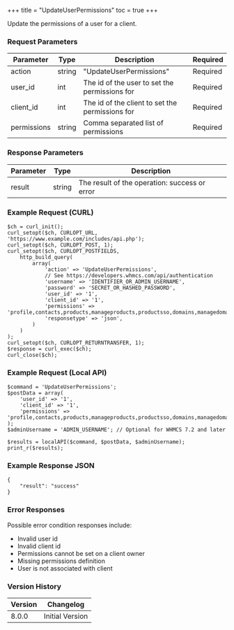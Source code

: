 +++
title = "UpdateUserPermissions"
toc = true
+++

Update the permissions of a user for a client.

### Request Parameters

| Parameter | Type | Description | Required |
| --------- | ---- | ----------- | -------- |
| action | string | "UpdateUserPermissions" | Required |
| user_id | int | The id of the user to set the permissions for | Required |
| client_id | int | The id of the client to set the permissions for | Required |
| permissions | string | Comma separated list of permissions | Required |

### Response Parameters

| Parameter | Type | Description |
| --------- | ---- | ----------- |
| result | string | The result of the operation: success or error |


### Example Request (CURL)

```
$ch = curl_init();
curl_setopt($ch, CURLOPT_URL, 'https://www.example.com/includes/api.php');
curl_setopt($ch, CURLOPT_POST, 1);
curl_setopt($ch, CURLOPT_POSTFIELDS,
    http_build_query(
        array(
            'action' => 'UpdateUserPermissions',
            // See https://developers.whmcs.com/api/authentication
            'username' => 'IDENTIFIER_OR_ADMIN_USERNAME',
            'password' => 'SECRET_OR_HASHED_PASSWORD',
            'user_id' => '1',
            'client_id' => '1',
            'permissions' => 'profile,contacts,products,manageproducts,productsso,domains,managedomains,invoices,quotes,tickets,affiliates,emails,orders',
            'responsetype' => 'json',
        )
    )
);
curl_setopt($ch, CURLOPT_RETURNTRANSFER, 1);
$response = curl_exec($ch);
curl_close($ch);
```


### Example Request (Local API)

```
$command = 'UpdateUserPermissions';
$postData = array(
    'user_id' => '1',
    'client_id' => '1',
    'permissions' => 'profile,contacts,products,manageproducts,productsso,domains,managedomains,invoices,quotes,tickets,affiliates,emails,orders',
);
$adminUsername = 'ADMIN_USERNAME'; // Optional for WHMCS 7.2 and later

$results = localAPI($command, $postData, $adminUsername);
print_r($results);
```


### Example Response JSON

```
{
    "result": "success"
}
```


### Error Responses

Possible error condition responses include:

* Invalid user id
* Invalid client id
* Permissions cannot be set on a client owner
* Missing permissions definition
* User is not associated with client


### Version History

| Version | Changelog |
| ------- | --------- |
| 8.0.0 | Initial Version |
